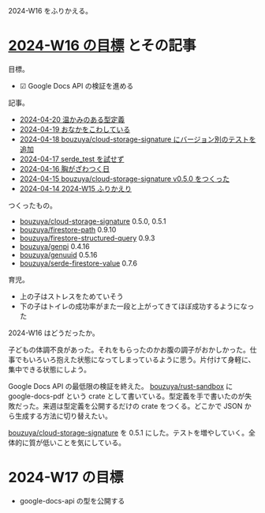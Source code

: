 2024-W16 をふりかえる。

# [2024-W16 の目標][2024-04-14] とその記事

目標。

- ☑ Google Docs API の検証を進める

記事。

- [2024-04-20 温かみのある型定義][2024-04-20]
- [2024-04-19 おなかをこわしている][2024-04-19]
- [2024-04-18 bouzuya/cloud-storage-signature にバージョン別のテストを追加][2024-04-18]
- [2024-04-17 serde_test を試せず][2024-04-17]
- [2024-04-16 胸がざわつく日][2024-04-16]
- [2024-04-15 bouzuya/cloud-storage-signature v0.5.0 をつくった][2024-04-15]
- [2024-04-14 2024-W15 ふりかえり][2024-04-14]

つくったもの。

- [bouzuya/cloud-storage-signature] 0.5.0, 0.5.1
- [bouzuya/firestore-path] 0.9.10
- [bouzuya/firestore-structured-query] 0.9.3
- [bouzuya/genpi] 0.4.16
- [bouzuya/genuuid] 0.5.16
- [bouzuya/serde-firestore-value] 0.7.6

育児。

- 上の子はストレスをためていそう
- 下の子はトイレの成功率がまた一段と上がってきてほぼ成功するようになった

2024-W16 はどうだったか。

子どもの体調不良があった。それをもらったのかお腹の調子がおかしかった。仕事でもいろいろ抱えた状態になってしまっているように思う。片付けて身軽に、集中できる状態にしよう。

Google Docs API の最低限の検証を終えた。 [bouzuya/rust-sandbox] に google-docs-pdf という crate として書いている。型定義を手で書いたのが失敗だった。来週は型定義を公開するだけの crate をつくる。どこかで JSON から生成する方法に切り替えたい。

[bouzuya/cloud-storage-signature] を 0.5.1 にした。テストを増やしていく。全体的に質が低いことを気にしている。

# 2024-W17 の目標

- google-docs-api の型を公開する

[2024-04-14]: https://blog.bouzuya.net/2024/04/14/
[2024-04-15]: https://blog.bouzuya.net/2024/04/15/
[2024-04-16]: https://blog.bouzuya.net/2024/04/16/
[2024-04-17]: https://blog.bouzuya.net/2024/04/17/
[2024-04-18]: https://blog.bouzuya.net/2024/04/18/
[2024-04-19]: https://blog.bouzuya.net/2024/04/19/
[2024-04-20]: https://blog.bouzuya.net/2024/04/20/
[bouzuya/cloud-storage-signature]: https://github.com/bouzuya/cloud-storage-signature
[bouzuya/firestore-path]: https://github.com/bouzuya/firestore-path
[bouzuya/firestore-structured-query]: https://github.com/bouzuya/firestore-structured-query
[bouzuya/genpi]: https://github.com/bouzuya/genpi
[bouzuya/genuuid]: https://github.com/bouzuya/genuuid
[bouzuya/rust-sandbox]: https://github.com/bouzuya/rust-sandbox
[bouzuya/serde-firestore-value]: https://github.com/bouzuya/serde-firestore-value

